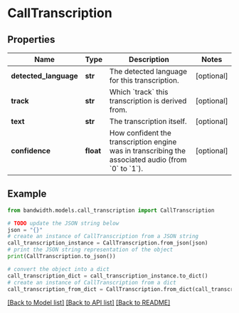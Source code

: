 # CallTranscription


## Properties

Name | Type | Description | Notes
------------ | ------------- | ------------- | -------------
**detected_language** | **str** | The detected language for this transcription. | [optional] 
**track** | **str** | Which &#x60;track&#x60; this transcription is derived from. | [optional] 
**text** | **str** | The transcription itself. | [optional] 
**confidence** | **float** | How confident the transcription engine was in transcribing the associated audio (from &#x60;0&#x60; to &#x60;1&#x60;). | [optional] 

## Example

```python
from bandwidth.models.call_transcription import CallTranscription

# TODO update the JSON string below
json = "{}"
# create an instance of CallTranscription from a JSON string
call_transcription_instance = CallTranscription.from_json(json)
# print the JSON string representation of the object
print(CallTranscription.to_json())

# convert the object into a dict
call_transcription_dict = call_transcription_instance.to_dict()
# create an instance of CallTranscription from a dict
call_transcription_from_dict = CallTranscription.from_dict(call_transcription_dict)
```
[[Back to Model list]](../README.md#documentation-for-models) [[Back to API list]](../README.md#documentation-for-api-endpoints) [[Back to README]](../README.md)


